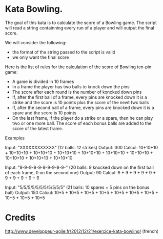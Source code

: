 # Kata Bowling.

The goal of this kata is to calculate the score of a Bowling game. The script will read a string
containning every run of a player and will output the final score.

We will consider the following:
 * the format of the string passed to the script is valid
 * we only want the final score

Here is the list of rules for the calculation of the score of Bowling ten-pin game:

 * A game is divided in 10 frames
 * In a frame the player has two balls to knock down the pins
 * The score after each round is the number of koncked down pins
 * If, after the first ball of a frame, every pins are knocked down it is a strike and the score is 10 points
   plus the score of the newt two balls
 * If, after the second ball of a frame, every pins are knocked down it is a spare and the score is 10 points
 * On the last frame, if the player do a strike or a spare, then he can play two or one more ball. The score of each bonus
   balls are added to the score of the latest frame.

Examples

Input:  "XXXXXXXXXXXX" (12 balls: 12 strikes)
Output: 300
Calcul: 10+10+10 + 10+10+10 + 10+10+10 + 10+10+10 + 10+10+10 + 10+10+10 + 10+10+10 + 10+10+10 + 10+10+10 + 10+10+10

Input:  "9-9-9-9-9-9-9-9-9-9-" (20 balls: 9 knocked down on the first ball of each frame, 0 on the second one)
Output: 90
Calcul: 9 + 9 + 9 + 9 + 9 + 9 + 9 + 9 + 9 + 9

Input:  "5/5/5/5/5/5/5/5/5/5/5" (21 balls: 10 spares + 5 pins on the bonus ball)
Output: 150
Calcul: 10+5 + 10+5 + 10+5 + 10+5 + 10+5 + 10+5 + 10+5 + 10+5 + 10+5 + 10+5

# Credits

http://www.developpeur-agile.fr/2012/12/21/exercice-kata-bowling/ (french)